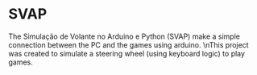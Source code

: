 # SVAP
The Simulação de Volante no Arduino e Python (SVAP) make a simple connection between the PC and the games using arduino. 
\nThis project was created to simulate a steering wheel (using keyboard logic) to play games.
